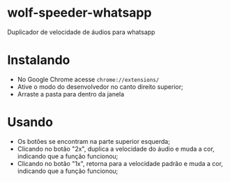 # wolf-speeder-whatsapp
Duplicador de velocidade de áudios para whatsapp

# Instalando
- No Google Chrome acesse ``` chrome://extensions/ ```
- Ative o modo do desenvolvedor no canto direito superior;
- Arraste a pasta para dentro da janela

# Usando
- Os botões se encontram na parte superior esquerda;
- Clicando no botão "2x", duplica a velocidade do áudio e muda a cor, indicando que a função funcionou;
- Clicando no botão "1x", retorna para a velocidade padrão e muda a cor, indicando que a função funcionou;
